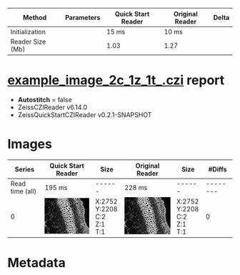 |  Method            | Parameters       | Quick Start Reader | Original Reader | Delta  |
| -------------------|------------------|--------------------|-----------------|------- |
| Initialization     |                  |15 ms|10 ms|        |
| Reader Size (Mb)     |                  |1.03|1.27|        |
# [example_image_2c_1z_1t_.czi](https://zenodo.org/record/5172827/files/example_image_2c_1z_1t_.czi) report
 - **Autostitch** = false
 - ZeissCZIReader v6.14.0
 - ZeissQuickStartCZIReader v0.2.1-SNAPSHOT

# Images 

| Series            | Quick Start Reader | Size | Original Reader | Size | #Diffs |
|-------------------|--------------------|------|-----------------|------|--------|
| Read time (all)   |195 ms|------|228 ms|------|--------|
|0|![example_image_2c_1z_1t_.quick_true.flat_true.stitch_false.series_0.jpg](example_image_2c_1z_1t_/example_image_2c_1z_1t_.quick_true.flat_true.stitch_false.series_0.jpg)|X:2752<br>Y:2208<br>C:2<br>Z:1<br>T:1|![example_image_2c_1z_1t_.quick_false.flat_true.stitch_false.series_0.jpg](example_image_2c_1z_1t_/example_image_2c_1z_1t_.quick_false.flat_true.stitch_false.series_0.jpg)|X:2752<br>Y:2208<br>C:2<br>Z:1<br>T:1|0|

# Metadata

